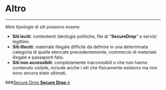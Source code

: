 # Altro
---
Altre tipologie di siti possono essere:
* **Siti leciti**: contententi ideologie politiche, file di "**SecureDrop**" e servizi legittimi.
* **Siti illeciti**: materiale illegale difficile da definire in una determinata categoria di quelle elencate precedentemente, commercio di materiale illegale e passaporti falsi.
* **Siti non accessibili**: completamente inaccessibili o che non hanno contenuto visibile, include anche i siti che fisicamente esistono ma non sono ancora stato ultimati.

###<u>Secure Drop<u/>
**Secure Drop** è
